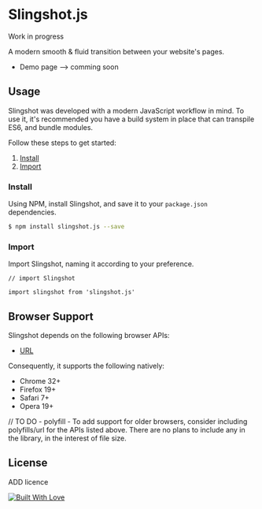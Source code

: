 # Slingshot.js

Work in progress

A modern smooth & fluid transition between your website's pages.

* Demo page --> comming soon

## Usage

Slingshot was developed with a modern JavaScript workflow in mind. To use it, it's recommended you have a build system in place that can transpile ES6, and bundle modules.

Follow these steps to get started:

1. [Install](#install)
2. [Import](#import)

### Install

Using NPM, install Slingshot, and save it to your `package.json` dependencies.

```bash
$ npm install slingshot.js --save
```

### Import

Import Slingshot, naming it according to your preference.

```es6
// import Slingshot

import slingshot from 'slingshot.js'
```

## Browser Support

Slingshot depends on the following browser APIs:

* [URL](https://developer.mozilla.org/en-US/docs/Web/API/URL)

Consequently, it supports the following natively:

* Chrome 32+
* Firefox 19+
* Safari 7+
* Opera 19+

// TO DO - polyfill - To add support for older browsers, consider including polyfills/url for the APIs listed above. There are no plans to include any in the library, in the interest of file size.

## License

ADD licence

[![Built With Love](http://forthebadge.com/images/badges/built-with-love.svg)](http://forthebadge.com)
